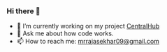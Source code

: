 ### Hi there 👋

<!--
**rajasekhar1404/rajasekhar1404** is a ✨ _special_ ✨ repository because its `README.md` (this file) appears on your GitHub profile.

Here are some ideas to get you started:
-->
- 🔭 I’m currently working on my project [CentralHub](https://play.google.com/store/apps/details?id=com.rajasekhar1404.centralhub&hl=en&gl=US)
- 💬 Ask me about how code works.
- 📫 How to reach me: [mrrajasekhar09@gmail.com](mailto:mrrajasekhar09@gmail.com)

